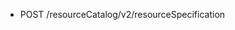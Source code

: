 <!--
    ATTENTION: This file was generated via gradle!
               Do NOT manually edit this file! Any such changes will be overwritten!
-->

* POST /resourceCatalog/v2/resourceSpecification
